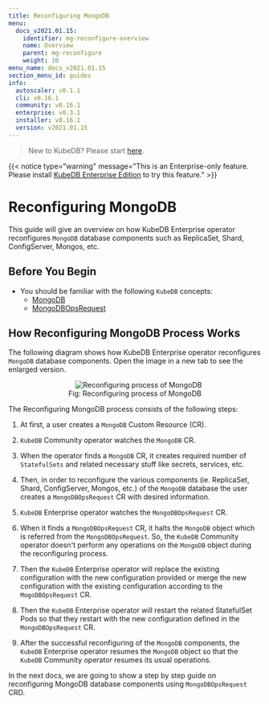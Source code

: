 ```yaml
---
title: Reconfiguring MongoDB
menu:
  docs_v2021.01.15:
    identifier: mg-reconfigure-overview
    name: Overview
    parent: mg-reconfigure
    weight: 10
menu_name: docs_v2021.01.15
section_menu_id: guides
info:
  autoscaler: v0.1.1
  cli: v0.16.1
  community: v0.16.1
  enterprise: v0.3.1
  installer: v0.16.1
  version: v2021.01.15
---
```


> New to KubeDB? Please start [here](/docs/v2021.01.15/README).

{{< notice type="warning" message="This is an Enterprise-only feature. Please install [KubeDB Enterprise Edition](/docs/v2021.01.15/setup/install/enterprise) to try this feature." >}}

# Reconfiguring MongoDB

This guide will give an overview on how KubeDB Enterprise operator reconfigures `MongoDB` database components such as ReplicaSet, Shard, ConfigServer, Mongos, etc.

## Before You Begin

- You should be familiar with the following `KubeDB` concepts:
  - [MongoDB](/docs/v2021.01.15/guides/mongodb/concepts/mongodb)
  - [MongoDBOpsRequest](/docs/v2021.01.15/guides/mongodb/concepts/opsrequest)

## How Reconfiguring MongoDB Process Works

The following diagram shows how KubeDB Enterprise operator reconfigures `MongoDB` database components. Open the image in a new tab to see the enlarged version.

<figure align="center">
  <img alt="Reconfiguring process of MongoDB" src="/docs/v2021.01.15/images/day-2-operation/mongodb/mg-reconfigure.svg">
<figcaption align="center">Fig: Reconfiguring process of MongoDB</figcaption>
</figure>

The Reconfiguring MongoDB process consists of the following steps:

1. At first, a user creates a `MongoDB` Custom Resource (CR).

2. `KubeDB` Community operator watches the `MongoDB` CR.

3. When the operator finds a `MongoDB` CR, it creates required number of `StatefulSets` and related necessary stuff like secrets, services, etc.

4. Then, in order to reconfigure the various components (ie. ReplicaSet, Shard, ConfigServer, Mongos, etc.) of the `MongoDB` database the user creates a `MongoDBOpsRequest` CR with desired information.

5. `KubeDB` Enterprise operator watches the `MongoDBOpsRequest` CR.

6. When it finds a `MongoDBOpsRequest` CR, it halts the `MongoDB` object which is referred from the `MongoDBOpsRequest`. So, the `KubeDB` Community operator doesn't perform any operations on the `MongoDB` object during the reconfiguring process.  

7. Then the `KubeDB` Enterprise operator will replace the existing configuration with the new configuration provided or merge the new configuration with the existing configuration according to the `MogoDBOpsRequest` CR.

8. Then the `KubeDB` Enterprise operator will restart the related StatefulSet Pods so that they restart with the new configuration defined in the `MongoDBOpsRequest` CR.

9. After the successful reconfiguring of the `MongoDB` components, the `KubeDB` Enterprise operator resumes the `MongoDB` object so that the `KubeDB` Community operator resumes its usual operations.

In the next docs, we are going to show a step by step guide on reconfiguring MongoDB database components using `MongoDBOpsRequest` CRD.